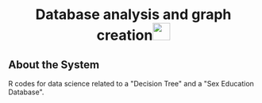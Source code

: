 <h1 align="center"><b>Database analysis and graph creation</b><img src="https://media.giphy.com/media/hvRJCLFzcasrR4ia7z/giphy.gif" width="35"></h1>

<div class="feature-box">
        <h2>About the System</h2>
        <p>R codes for data science related to a "Decision Tree" and a "Sex Education Database".</p>
    </div>
